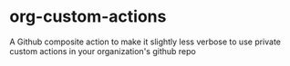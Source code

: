 # org-custom-actions
A Github composite action to make it slightly less verbose to use private custom actions in your organization's github repo
